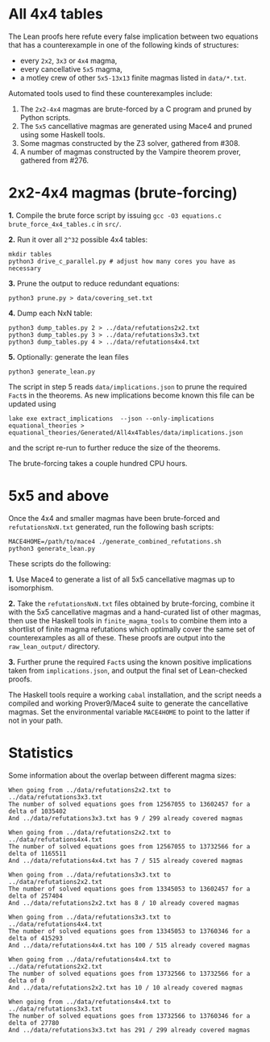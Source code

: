 # All 4x4 tables

The Lean proofs here refute every false implication between two equations that
has a counterexample in one of the following kinds of structures:

* every `2x2`, `3x3` or `4x4` magma,
* every cancellative `5x5` magma,
* a motley crew of other `5x5-13x13` finite magmas listed in `data/*.txt`.

Automated tools used to find these counterexamples include:

1. The `2x2-4x4` magmas are brute-forced by a C program and pruned by Python scripts.
2. The `5x5` cancellative magmas are generated using Mace4 and pruned using some Haskell tools.
3. Some magmas constructed by the Z3 solver, gathered from #308.
4. A number of magmas constructed by the Vampire theorem prover, gathered from #276.

# 2x2-4x4 magmas (brute-forcing)

**1.** Compile the brute force script by issuing `gcc -O3 equations.c brute_force_4x4_tables.c` in `src/`.

**2.** Run it over all `2^32` possible 4x4 tables:

```
mkdir tables
python3 drive_c_parallel.py # adjust how many cores you have as necessary
```

**3.** Prune the output to reduce redundant equations:
```
python3 prune.py > data/covering_set.txt
```

**4.** Dump each NxN table:
```
python3 dump_tables.py 2 > ../data/refutations2x2.txt
python3 dump_tables.py 3 > ../data/refutations3x3.txt
python3 dump_tables.py 4 > ../data/refutations4x4.txt
```

**5.** Optionally: generate the lean files
```
python3 generate_lean.py
```

The script in step 5 reads `data/implications.json` to prune the required `Fact`s
in the theorems. As new implications become known this file can be updated using
```
lake exe extract_implications  --json --only-implications equational_theories > equational_theories/Generated/All4x4Tables/data/implications.json
```
and the script re-run to further reduce the size of the theorems.

The brute-forcing takes a couple hundred CPU hours.


# 5x5 and above

Once the 4x4 and smaller magmas have been brute-forced and `refutationsNxN.txt`
generated, run the following bash scripts:
```
MACE4HOME=/path/to/mace4 ./generate_combined_refutations.sh
python3 generate_lean.py
```

These scripts do the following:

**1.** Use Mace4 to generate a list of all 5x5 cancellative magmas up to isomorphism.

**2.** Take the `refutationsNxN.txt` files obtained by brute-forcing, combine it with
the 5x5 cancellative magmas and a hand-curated list of other magmas, then use the
Haskell tools in `finite_magma_tools` to combine them into a shortlist of finite
magma refutations which optimally cover the same set of counterexamples
as all of these. These proofs are output into the `raw_lean_output/` directory.

**3.** Further prune the required `Fact`s using the known positive implications taken
from `implications.json`, and output the final set of Lean-checked proofs.

The Haskell tools require a working `cabal` installation, and the script needs
a compiled and working Prover9/Mace4 suite to generate the cancellative magmas.
Set the environmental variable `MACE4HOME` to point to the latter if not in your path.

# Statistics

Some information about the overlap between different magma sizes:

```
When going from ../data/refutations2x2.txt to ../data/refutations3x3.txt
The number of solved equations goes from 12567055 to 13602457 for a delta of 1035402
And ../data/refutations3x3.txt has 9 / 299 already covered magmas

When going from ../data/refutations2x2.txt to ../data/refutations4x4.txt
The number of solved equations goes from 12567055 to 13732566 for a delta of 1165511
And ../data/refutations4x4.txt has 7 / 515 already covered magmas

When going from ../data/refutations3x3.txt to ../data/refutations2x2.txt
The number of solved equations goes from 13345053 to 13602457 for a delta of 257404
And ../data/refutations2x2.txt has 8 / 10 already covered magmas

When going from ../data/refutations3x3.txt to ../data/refutations4x4.txt
The number of solved equations goes from 13345053 to 13760346 for a delta of 415293
And ../data/refutations4x4.txt has 100 / 515 already covered magmas

When going from ../data/refutations4x4.txt to ../data/refutations2x2.txt
The number of solved equations goes from 13732566 to 13732566 for a delta of 0
And ../data/refutations2x2.txt has 10 / 10 already covered magmas

When going from ../data/refutations4x4.txt to ../data/refutations3x3.txt
The number of solved equations goes from 13732566 to 13760346 for a delta of 27780
And ../data/refutations3x3.txt has 291 / 299 already covered magmas
```
